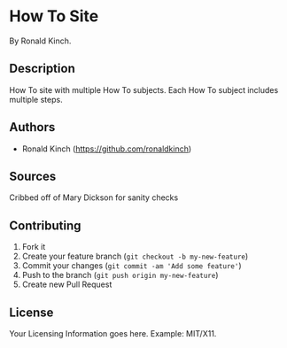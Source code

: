 # How To Site

By Ronald Kinch.

## Description

How To site with multiple How To subjects.
Each How To subject includes multiple steps.

## Authors

* Ronald Kinch (https://github.com/ronaldkinch)

## Sources

Cribbed off of Mary Dickson for sanity checks

## Contributing

1. Fork it
2. Create your feature branch (`git checkout -b my-new-feature`)
3. Commit your changes (`git commit -am 'Add some feature'`)
4. Push to the branch (`git push origin my-new-feature`)
5. Create new Pull Request


## License

Your Licensing Information goes here. Example: MIT/X11.
